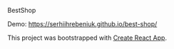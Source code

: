 BestShop


Demo:
https://serhiihrebeniuk.github.io/best-shop/


This project was bootstrapped with [Create React App](https://github.com/facebook/create-react-app).




